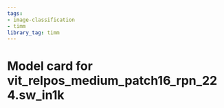 ```yaml
---
tags:
- image-classification
- timm
library_tag: timm
---
```

# Model card for vit_relpos_medium_patch16_rpn_224.sw_in1k